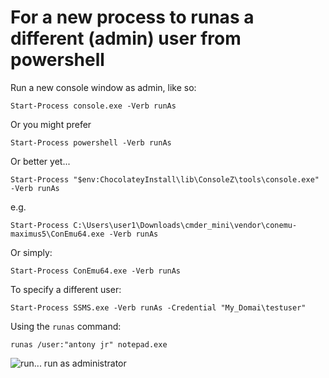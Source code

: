 ﻿# For a new process to runas a different (admin) user from powershell

Run a new console window as admin, like so:

	Start-Process console.exe -Verb runAs

Or you might prefer

	Start-Process powershell -Verb runAs

Or better yet...

	Start-Process "$env:ChocolateyInstall\lib\ConsoleZ\tools\console.exe" -Verb runAs

e.g.

	Start-Process C:\Users\user1\Downloads\cmder_mini\vendor\conemu-maximus5\ConEmu64.exe -Verb runAs

Or simply:

	Start-Process ConEmu64.exe -Verb runAs


To specify a different user:

	Start-Process SSMS.exe -Verb runAs -Credential "My_Domai\testuser"

Using the `runas` command:

	runas /user:"antony jr" notepad.exe


![run... run as administrator](Run_Runas_Administrator.jpg)
